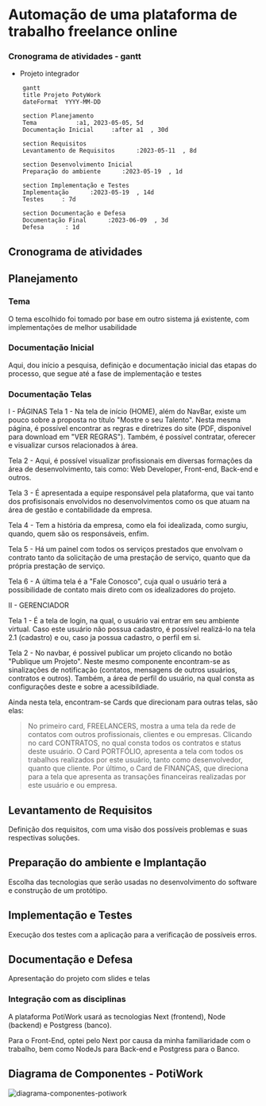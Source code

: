 # Automação de uma plataforma de trabalho freelance online 

### Cronograma de atividades - gantt

* Projeto integrador

```mermaid
    gantt
    title Projeto PotyWork
    dateFormat  YYYY-MM-DD

    section Planejamento
    Tema           :a1, 2023-05-05, 5d
    Documentação Inicial     :after a1  , 30d

    section Requisitos
    Levantamento de Requisitos      :2023-05-11  , 8d

    section Desenvolvimento Inicial
    Preparação do ambiente      :2023-05-19  , 1d

    section Implementação e Testes
    Implementação      :2023-05-19  , 14d
    Testes     : 7d

    section Documentação e Defesa
    Documentação Final      :2023-06-09  , 3d
    Defesa      : 1d

```

## Cronograma de atividades


## Planejamento


### Tema


O tema escolhido foi tomado por base em outro sistema já existente, com implementações de melhor usabilidade

### Documentação Inicial

Aqui, dou início a pesquisa, definição e documentação inicial das etapas do processo, que segue até a fase de implementação e testes

### Documentação Telas
I - PÁGINAS
Tela 1 - Na tela de início (HOME), além do NavBar, existe um pouco sobre a proposta no título "Mostre o seu Talento".
Nesta mesma página, é possível encontrar as regras e diretrizes do site (PDF, disponível para download em "VER REGRAS").
Também, é possível contratar, oferecer e visualizar cursos relacionados à área.

Tela 2 - Aqui, é possível visualizar profissionais em diversas formações da área de desenvolvimento, tais como: Web Developer, Front-end, Back-end e outros.

Tela 3 - É apresentada a equipe responsável pela plataforma, que vai tanto dos profisisonais envolvidos no desenvolvimentos como os que atuam na área de gestão e contabilidade da empresa.

Tela 4 - Tem a história da empresa, como ela foi idealizada, como surgiu, quando, quem são os responsáveis, enfim.

Tela 5 - Há um painel com todos os serviços prestados que envolvam o contrato tanto da solicitação de uma prestação de serviço, quanto que da própria prestação de serviço.

Tela 6 - A última tela é a "Fale Conosco", cuja qual o usuário terá a possibilidade de contato mais direto com os idealizadores do projeto.

II - GERENCIADOR

Tela 1 - É a tela de login, na qual, o usuário vai entrar em seu ambiente virtual. Caso este usuário não possua cadastro, é possível realizá-lo na tela 2.1 (cadastro) e ou, caso ja possua cadastro, o perfil em si.

Tela 2 - No navbar, é possivel publicar um projeto clicando no botão "Publique um Projeto".
Neste mesmo componente encontram-se as sinalizações de notificação (contatos, mensagens de outros usuários, contratos e outros).
Também, a área de perfil do usuário, na qual consta as configurações deste e sobre a acessibildiade.

Ainda nesta tela, encontram-se Cards que direcionam para outras telas, são elas:
> No primeiro card, FREELANCERS, mostra a uma tela da rede de contatos com outros profissionais, clientes e ou empresas.
> Clicando no card CONTRATOS, no qual consta todos os contratos e status deste usuário.
> O Card PORTFÓLIO, apresenta a tela com todos os trabalhos realizados por este usuário, tanto como desenvolvedor, quanto que cliente.
> Por último, o Card de FINANÇAS, que direciona para a tela que apresenta as transações financeiras realizadas por este usuário e ou empresa.

## Levantamento de Requisitos


Definição dos requisitos, com uma visão dos possíveis problemas e suas respectivas soluções.


## Preparação do ambiente e Implantação

Escolha das tecnologias que serão usadas no desenvolvimento do software e construção de um protótipo.

## Implementação e Testes


Execução dos testes com a aplicação para a verificação de possíveis erros.


## Documentação e Defesa


Apresentação do projeto com slides e telas


### Integração com as disciplinas

A plataforma PotiWork usará as tecnologias Next (frontend), Node (backend) e Postgress (banco).

Para o Front-End, optei pelo Next por causa da minha familiaridade com o trabalho, bem como NodeJs para Back-end e Postgress para o Banco.

## Diagrama de Componentes - PotiWork

![diagrama-componentes-potiwork](imagens/Classe%20UML%20-%20P%C3%A1gina%202.png)